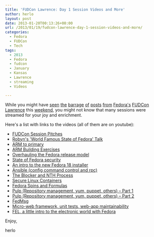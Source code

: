 ```yaml
---
title: 'FUDCon Lawrence: Day 1 Session Videos and More'
author: herlo
layout: post
date: 2013-01-20T00:13:26+00:00
url: /2013/01/19/fudcon-lawrence-day-1-session-videos-and-more/
categories:
  - Fedora
  - FUDCon
  - Tech
tags:
  - 2013
  - Fedora
  - fudcon
  - January
  - Kansas
  - Lawrence
  - streaming
  - Videos

---
```

While you might have [seen][1] [the][2] [barrage][3] [of][4] [posts][5] [from][6] [Fedora's][7] [FUDCon][8] [Lawrence][9] this [weekend][10], you might not know that many sessions were streamed for your joy and enrichment.

Here's a list with links to the videos (all of them are on youtube):

  * [FUDCon Session Pitches][11]
  * [Robyn's 'World Famous State of Fedora' Talk][12]
  * [ARM to primary][13]
  * [ARM Building Exercises][14]
  * [Overhauling the Fedora release model][15]
  * [State of Fedora security][16]
  * [An intro to the new Fedora 18 installer][17]
  * [Ansible (config command control and rpc)][18]
  * [The Blocker and NTH Process][19]
  * [Secure Linux Containers][20]
  * [Fedora Spins and Formulas][19]
  * [Pulp (Repository management, yum, puppet, others) – Part 1][21]
  * [Pulp (Repository management, yum, puppet, others) – Part 2][22]
  * [FedMsg][23]
  * [Micro-web framework, unit tests, web-app maintainability][24]
  * [FEL, a little intro to the electronic world with Fedora][25]

Enjoy,

herlo

 [1]: http://www.sparsebrain.com/2013/01/fudcon-2012-lawrence-ks-day-1.html
 [2]: http://www.ryanlerch.org/blog/fudcon-photos-the-morning-of-day-1/
 [3]: http://www.ryanlerch.org/blog/the-morning-before-fudcon-2013/
 [4]: http://blog.chris.tylers.info/index.php?/archives/270-Why-the-Pi-is-Great-for-Teaching-and-Hacking.html
 [5]: http://borntobeopen.blogspot.com/2013/01/schedules-features-and-similar.html
 [6]: http://blog.fedora-fr.org/shaiton/post/%5BLawrence-FUDCon%5D-Join-the-Websites-hackfest.-You-can-help!
 [7]: http://www.happyassassin.net/2013/01/18/fudcon-2013-day-1/
 [8]: http://tirfa.com/fudcon-lawrence-2013-day-1.html
 [9]: http://www.ryanlerch.org/blog/fudcon-2013-photos-day-1-lightning-talks/
 [10]: http://www.scrye.com/wordpress/nirik/2013/01/18/fudcon-lawerence-2013-day-1/
 [11]: https://www.youtube.com/watch?v=KcLptR8OwEo
 [12]: https://www.youtube.com/watch?v=KcLptR8OwEo&t=53m20s
 [13]: https://www.youtube.com/watch?v=xkVb7X6YO4I
 [14]: https://www.youtube.com/watch?v=xkVb7X6YO4I&t=49m00s
 [15]: https://www.youtube.com/watch?v=cK9nrvkrWjM&t=01m40s
 [16]: https://www.youtube.com/watch?v=cK9nrvkrWjM&t=61m34s
 [17]: https://www.youtube.com/watch?v=cK9nrvkrWjM&t=125m00s
 [18]: http://www.youtube.com/watch?v=J255Sud4rDI
 [19]: http://www.youtube.com/watch?v=J255Sud4rDI&t=60m48s
 [20]: http://www.youtube.com/watch?v=J255Sud4rDI&t=122m48s
 [21]: https://www.youtube.com/watch?v=beYGjVE7K_M
 [22]: https://www.youtube.com/watch?v=ngetMk9RRt0
 [23]: https://www.youtube.com/watch?v=hMNIGgP5v1U&t=01m10s
 [24]: https://www.youtube.com/watch?v=hMNIGgP5v1U&t=64m30s
 [25]: https://www.youtube.com/watch?v=hMNIGgP5v1U&t=119m40s
